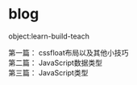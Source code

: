 # blog
object:learn-build-teach

第一篇： cssfloat布局以及其他小技巧  <br>
第二篇： JavaScript数据类型<br>
第三篇： JavaScript类型<br>
